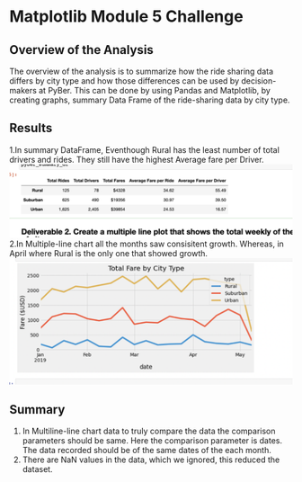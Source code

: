 # Matplotlib Module 5 Challenge #
## Overview of the Analysis ##
The overview of the analysis is to summarize how the ride sharing data differs by city type and how those differences can be used by decision-makers at PyBer. This can be done by using Pandas and Matplotlib, by creating graphs, summary Data Frame of the ride-sharing data by city type.

## Results ##
1.In summary DataFrame, Eventhough Rural has the least number of total drivers and rides. They still have the highest Average fare per Driver.
![this is image](https://github.com/dhwaniagrawal/PyBer_Analysis/blob/main/Pyber_data_summary.png)
2.In Multiple-line chart all the months saw consisitent growth. Whereas, in April where Rural is the only one that showed growth.
![this is image](https://github.com/dhwaniagrawal/PyBer_Analysis/blob/main/Total%20Fare%20by%20City%20Type.png)

## Summary ##
1. In Multiline-line chart data to truly compare the data the comparison parameters should be same. Here the comparison parameter is dates. The data recorded should be of the same dates of the each month.
2. There are NaN values in the data, which we ignored, this reduced the dataset.
